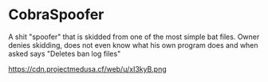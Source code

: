 # CobraSpoofer

A shit "spoofer" that is skidded from one of the most simple bat files. Owner denies skidding, does not even know what his own program does and when asked says "Deletes ban log files"

https://cdn.projectmedusa.cf/web/u/xI3kyB.png
